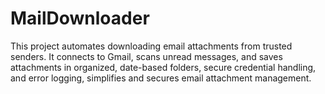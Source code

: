 # MailDownloader
This project automates downloading email attachments from trusted senders. It connects to Gmail, scans unread messages, and saves attachments in organized, date-based folders, secure credential handling, and error logging,  simplifies and secures email attachment management.
